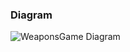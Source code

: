 ### Diagram
![WeaponsGame Diagram](https://user-images.githubusercontent.com/30439829/150016655-79a85353-a179-42c9-ab6f-b14a17e06450.png)
